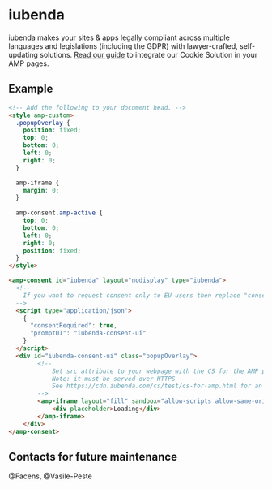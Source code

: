 <!---
Copyright 2019 The AMP HTML Authors. All Rights Reserved.

Licensed under the Apache License, Version 2.0 (the "License");
you may not use this file except in compliance with the License.
You may obtain a copy of the License at

      http://www.apache.org/licenses/LICENSE-2.0

Unless required by applicable law or agreed to in writing, software
distributed under the License is distributed on an "AS-IS" BASIS,
WITHOUT WARRANTIES OR CONDITIONS OF ANY KIND, either express or implied.
See the License for the specific language governing permissions and
limitations under the License.
-->

# iubenda

iubenda makes your sites & apps legally compliant across multiple languages and legislations (including the GDPR) with lawyer-crafted, self-updating solutions. [Read our guide](https://www.iubenda.com/en/help/22135-cookie-solution-amp) to integrate our Cookie Solution in your AMP pages.

## Example

```html
<!-- Add the following to your document head. -->
<style amp-custom>
  .popupOverlay {
    position: fixed;
    top: 0;
    bottom: 0;
    left: 0;
    right: 0;
  }

  amp-iframe {
    margin: 0;
  }
  
  amp-consent.amp-active {
    top: 0;
    bottom: 0;
    left: 0;
    right: 0;
    position: fixed;
  }
</style>
```
```html
<amp-consent id="iubenda" layout="nodisplay" type="iubenda">
  <!--
    If you want to request consent only to EU users then replace "consentRequired": true with "promptIfUnknownForGeoGroup": "eu" -> allows to ask consent only to EU users.
  -->
  <script type="application/json">
    {
      "consentRequired": true,
      "promptUI": "iubenda-consent-ui"
    }
  </script>
  <div id="iubenda-consent-ui" class="popupOverlay">
        <!--
        	Set src attribute to your webpage with the CS for the AMP pages.
        	Note: it must be served over HTTPS
        	See https://cdn.iubenda.com/cs/test/cs-for-amp.html for an example on how to set a page to embed CS
      	-->
        <amp-iframe layout="fill" sandbox="allow-scripts allow-same-origin allow-popups allow-popups-to-escape-sandbox" src="https://cdn.iubenda.com/cs/test/cs-for-amp.html">
            <div placeholder>Loading</div>
        </amp-iframe>
    </div>
</amp-consent>
```

## Contacts for future maintenance
@Facens, @Vasile-Peste
